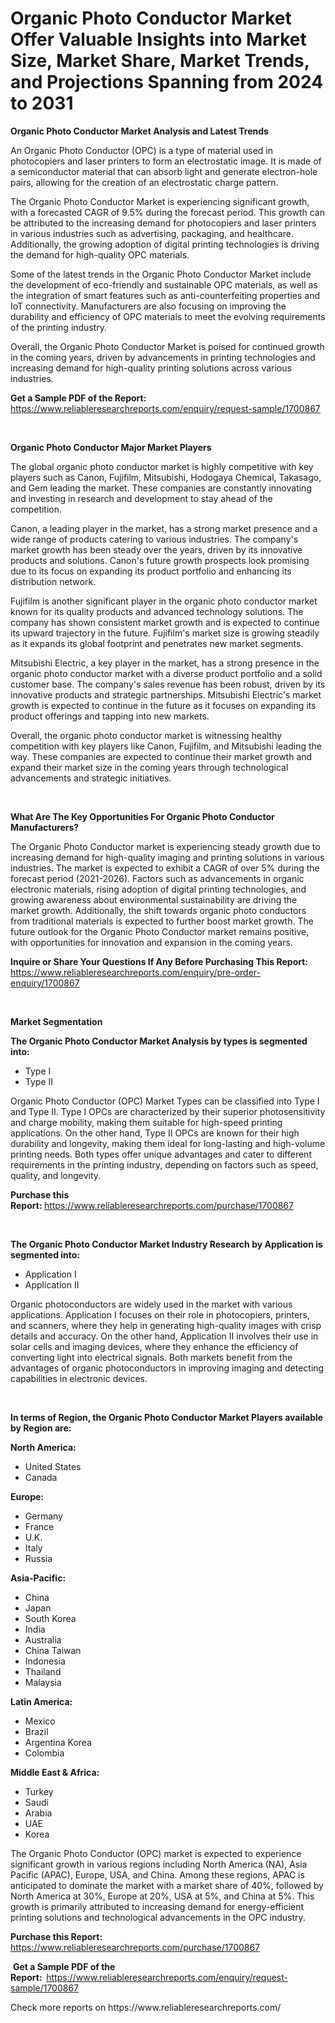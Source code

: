 <p><h1>Organic Photo Conductor Market Offer Valuable Insights into Market Size, Market Share, Market Trends, and Projections Spanning from 2024 to 2031</h1></p><p><strong>Organic Photo Conductor Market Analysis and Latest Trends</strong></p>
<p><p>An Organic Photo Conductor (OPC) is a type of material used in photocopiers and laser printers to form an electrostatic image. It is made of a semiconductor material that can absorb light and generate electron-hole pairs, allowing for the creation of an electrostatic charge pattern.</p><p>The Organic Photo Conductor Market is experiencing significant growth, with a forecasted CAGR of 9.5% during the forecast period. This growth can be attributed to the increasing demand for photocopiers and laser printers in various industries such as advertising, packaging, and healthcare. Additionally, the growing adoption of digital printing technologies is driving the demand for high-quality OPC materials.</p><p>Some of the latest trends in the Organic Photo Conductor Market include the development of eco-friendly and sustainable OPC materials, as well as the integration of smart features such as anti-counterfeiting properties and IoT connectivity. Manufacturers are also focusing on improving the durability and efficiency of OPC materials to meet the evolving requirements of the printing industry.</p><p>Overall, the Organic Photo Conductor Market is poised for continued growth in the coming years, driven by advancements in printing technologies and increasing demand for high-quality printing solutions across various industries.</p></p>
<p><strong>Get a Sample PDF of the Report:&nbsp;</strong> <a href="https://www.reliableresearchreports.com/enquiry/request-sample/1700867">https://www.reliableresearchreports.com/enquiry/request-sample/1700867</a></p>
<p>&nbsp;</p>
<p><strong>Organic Photo Conductor Major Market Players</strong></p>
<p><p>The global organic photo conductor market is highly competitive with key players such as Canon, Fujifilm, Mitsubishi, Hodogaya Chemical, Takasago, and Gem leading the market. These companies are constantly innovating and investing in research and development to stay ahead of the competition.</p><p>Canon, a leading player in the market, has a strong market presence and a wide range of products catering to various industries. The company's market growth has been steady over the years, driven by its innovative products and solutions. Canon's future growth prospects look promising due to its focus on expanding its product portfolio and enhancing its distribution network.</p><p>Fujifilm is another significant player in the organic photo conductor market known for its quality products and advanced technology solutions. The company has shown consistent market growth and is expected to continue its upward trajectory in the future. Fujifilm's market size is growing steadily as it expands its global footprint and penetrates new market segments.</p><p>Mitsubishi Electric, a key player in the market, has a strong presence in the organic photo conductor market with a diverse product portfolio and a solid customer base. The company's sales revenue has been robust, driven by its innovative products and strategic partnerships. Mitsubishi Electric's market growth is expected to continue in the future as it focuses on expanding its product offerings and tapping into new markets.</p><p>Overall, the organic photo conductor market is witnessing healthy competition with key players like Canon, Fujifilm, and Mitsubishi leading the way. These companies are expected to continue their market growth and expand their market size in the coming years through technological advancements and strategic initiatives.</p></p>
<p>&nbsp;</p>
<p><strong>What Are The Key Opportunities For Organic Photo Conductor Manufacturers?</strong></p>
<p><p>The Organic Photo Conductor market is experiencing steady growth due to increasing demand for high-quality imaging and printing solutions in various industries. The market is expected to exhibit a CAGR of over 5% during the forecast period (2021-2026). Factors such as advancements in organic electronic materials, rising adoption of digital printing technologies, and growing awareness about environmental sustainability are driving the market growth. Additionally, the shift towards organic photo conductors from traditional materials is expected to further boost market growth. The future outlook for the Organic Photo Conductor market remains positive, with opportunities for innovation and expansion in the coming years.</p></p>
<p><strong>Inquire or Share Your Questions If Any Before Purchasing This Report:</strong> <a href="https://www.reliableresearchreports.com/enquiry/pre-order-enquiry/1700867">https://www.reliableresearchreports.com/enquiry/pre-order-enquiry/1700867</a></p>
<p>&nbsp;</p>
<p><strong>Market Segmentation</strong></p>
<p><strong>The Organic Photo Conductor Market Analysis by types is segmented into:</strong></p>
<p><ul><li>Type I</li><li>Type II</li></ul></p>
<p><p>Organic Photo Conductor (OPC) Market Types can be classified into Type I and Type II. Type I OPCs are characterized by their superior photosensitivity and charge mobility, making them suitable for high-speed printing applications. On the other hand, Type II OPCs are known for their high durability and longevity, making them ideal for long-lasting and high-volume printing needs. Both types offer unique advantages and cater to different requirements in the printing industry, depending on factors such as speed, quality, and longevity.</p></p>
<p><strong>Purchase this Report:&nbsp;</strong><a href="https://www.reliableresearchreports.com/purchase/1700867">https://www.reliableresearchreports.com/purchase/1700867</a></p>
<p>&nbsp;</p>
<p><strong>The Organic Photo Conductor Market Industry Research by Application is segmented into:</strong></p>
<p><ul><li>Application I</li><li>Application II</li></ul></p>
<p><p>Organic photoconductors are widely used in the market with various applications. Application I focuses on their role in photocopiers, printers, and scanners, where they help in generating high-quality images with crisp details and accuracy. On the other hand, Application II involves their use in solar cells and imaging devices, where they enhance the efficiency of converting light into electrical signals. Both markets benefit from the advantages of organic photoconductors in improving imaging and detecting capabilities in electronic devices.</p></p>
<p>&nbsp;</p>
<p><strong>In terms of Region, the Organic Photo Conductor Market Players available by Region are:</strong></p>
<p>
    <p> <strong> North America: </strong>
        <ul>
            <li>United States</li>
            <li>Canada</li>
        </ul>
        </p> 
    <p> <strong> Europe: </strong>
        <ul>
            <li>Germany</li>
            <li>France</li>
            <li>U.K.</li>
            <li>Italy</li>
            <li>Russia</li>
        </ul>
        </p> 
    <p> <strong> Asia-Pacific: </strong>
        <ul>
            <li>China</li>
            <li>Japan</li>
            <li>South Korea</li>
            <li>India</li>
            <li>Australia</li>
            <li>China Taiwan</li>
            <li>Indonesia</li>
            <li>Thailand</li>
            <li>Malaysia</li>
        </ul>
        </p> 
    <p> <strong> Latin America: </strong>
        <ul>
            <li>Mexico</li>
            <li>Brazil</li>
            <li>Argentina Korea</li>
            <li>Colombia</li>
        </ul>
        </p> 
    <p> <strong> Middle East & Africa: </strong>
        <ul>
            <li>Turkey</li>
            <li>Saudi</li>
            <li>Arabia</li>
            <li>UAE</li>
            <li>Korea</li>
        </ul>
    </p>
    </p>
<p><p>The Organic Photo Conductor (OPC) market is expected to experience significant growth in various regions including North America (NA), Asia Pacific (APAC), Europe, USA, and China. Among these regions, APAC is anticipated to dominate the market with a market share of 40%, followed by North America at 30%, Europe at 20%, USA at 5%, and China at 5%. This growth is primarily attributed to increasing demand for energy-efficient printing solutions and technological advancements in the OPC industry.</p></p>
<p><strong>Purchase this Report: </strong><a href="https://www.reliableresearchreports.com/purchase/1700867">https://www.reliableresearchreports.com/purchase/1700867</a></p>
<p>&nbsp;<strong>Get a Sample PDF of the Report:&nbsp;&nbsp;</strong><a href="https://www.reliableresearchreports.com/enquiry/request-sample/1700867">https://www.reliableresearchreports.com/enquiry/request-sample/1700867</a></p>
<p><strong></strong></p>
<p>Check more reports on https://www.reliableresearchreports.com/</p>